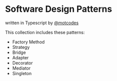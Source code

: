 # Software Design Patterns

written in Typescript by [@motcodes](https://twitter.com/motcodes)

This collection includes these patterns:

- Factory Method
- Strategy
- Bridge
- Adapter
- Decorator
- Mediator
- Singleton

